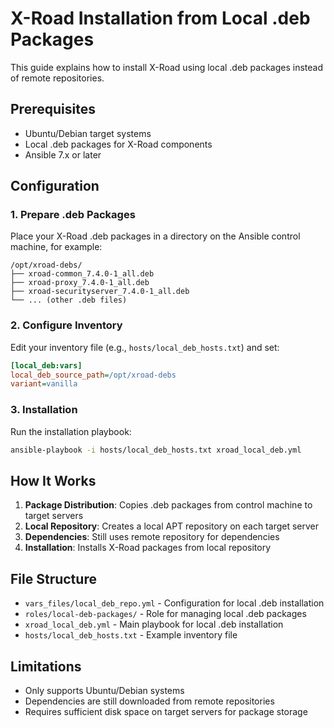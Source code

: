 # X-Road Installation from Local .deb Packages

This guide explains how to install X-Road using local .deb packages instead of remote repositories.

## Prerequisites

- Ubuntu/Debian target systems
- Local .deb packages for X-Road components
- Ansible 7.x or later

## Configuration

### 1. Prepare .deb Packages

Place your X-Road .deb packages in a directory on the Ansible control machine, for example:
```
/opt/xroad-debs/
├── xroad-common_7.4.0-1_all.deb
├── xroad-proxy_7.4.0-1_all.deb
├── xroad-securityserver_7.4.0-1_all.deb
└── ... (other .deb files)
```

### 2. Configure Inventory

Edit your inventory file (e.g., `hosts/local_deb_hosts.txt`) and set:
```ini
[local_deb:vars]
local_deb_source_path=/opt/xroad-debs
variant=vanilla
```

### 3. Installation

Run the installation playbook:
```bash
ansible-playbook -i hosts/local_deb_hosts.txt xroad_local_deb.yml
```

## How It Works

1. **Package Distribution**: Copies .deb packages from control machine to target servers
2. **Local Repository**: Creates a local APT repository on each target server
3. **Dependencies**: Still uses remote repository for dependencies
4. **Installation**: Installs X-Road packages from local repository

## File Structure

- `vars_files/local_deb_repo.yml` - Configuration for local .deb installation
- `roles/local-deb-packages/` - Role for managing local .deb packages
- `xroad_local_deb.yml` - Main playbook for local .deb installation
- `hosts/local_deb_hosts.txt` - Example inventory file

## Limitations

- Only supports Ubuntu/Debian systems
- Dependencies are still downloaded from remote repositories
- Requires sufficient disk space on target servers for package storage

